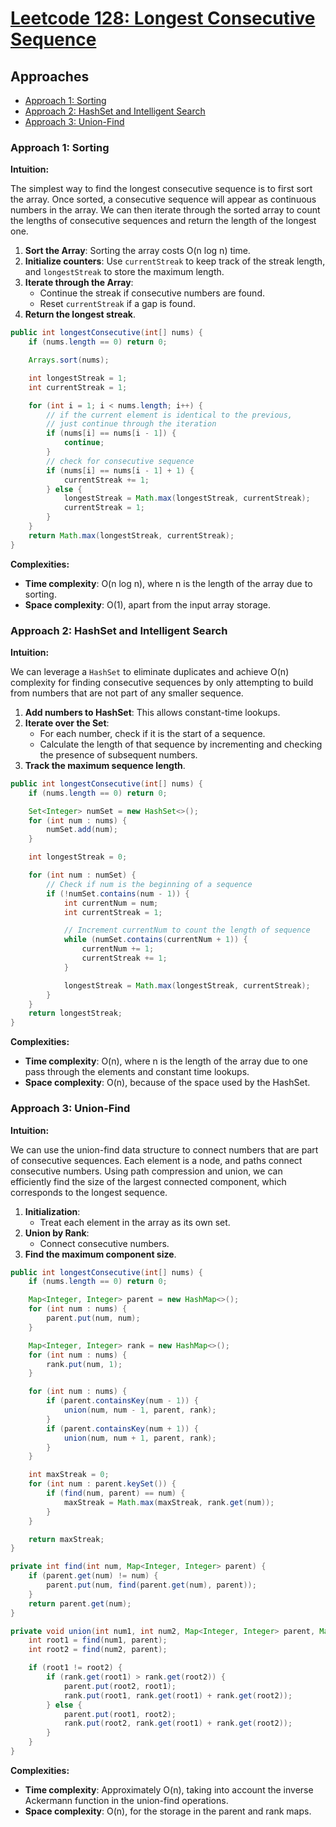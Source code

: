 # [Leetcode 128: Longest Consecutive Sequence](https://leetcode.com/problems/longest-consecutive-sequence/)

## Approaches
- [Approach 1: Sorting](#approach-1-sorting)
- [Approach 2: HashSet and Intelligent Search](#approach-2-hashset-and-intelligent-search)
- [Approach 3: Union-Find](#approach-3-union-find)

### Approach 1: Sorting

**Intuition:**

The simplest way to find the longest consecutive sequence is to first sort the array. Once sorted, a consecutive sequence will appear as continuous numbers in the array. We can then iterate through the sorted array to count the lengths of consecutive sequences and return the length of the longest one.

1. **Sort the Array**: Sorting the array costs O(n log n) time.
2. **Initialize counters**: Use `currentStreak` to keep track of the streak length, and `longestStreak` to store the maximum length.
3. **Iterate through the Array**:
   - Continue the streak if consecutive numbers are found.
   - Reset `currentStreak` if a gap is found.
4. **Return the longest streak**.

```java
public int longestConsecutive(int[] nums) {
    if (nums.length == 0) return 0;

    Arrays.sort(nums);

    int longestStreak = 1;
    int currentStreak = 1;

    for (int i = 1; i < nums.length; i++) {
        // if the current element is identical to the previous,
        // just continue through the iteration
        if (nums[i] == nums[i - 1]) {
            continue;
        }
        // check for consecutive sequence
        if (nums[i] == nums[i - 1] + 1) {
            currentStreak += 1;
        } else {
            longestStreak = Math.max(longestStreak, currentStreak);
            currentStreak = 1;
        }
    }
    return Math.max(longestStreak, currentStreak);
}
```

**Complexities:**
- **Time complexity**: O(n log n), where n is the length of the array due to sorting.
- **Space complexity**: O(1), apart from the input array storage.

### Approach 2: HashSet and Intelligent Search

**Intuition:**

We can leverage a `HashSet` to eliminate duplicates and achieve O(n) complexity for finding consecutive sequences by only attempting to build from numbers that are not part of any smaller sequence.

1. **Add numbers to HashSet**: This allows constant-time lookups.
2. **Iterate over the Set**:
   - For each number, check if it is the start of a sequence.
   - Calculate the length of that sequence by incrementing and checking the presence of subsequent numbers.
3. **Track the maximum sequence length**.

```java
public int longestConsecutive(int[] nums) {
    if (nums.length == 0) return 0;

    Set<Integer> numSet = new HashSet<>();
    for (int num : nums) {
        numSet.add(num);
    }

    int longestStreak = 0;

    for (int num : numSet) {
        // Check if num is the beginning of a sequence
        if (!numSet.contains(num - 1)) {
            int currentNum = num;
            int currentStreak = 1;

            // Increment currentNum to count the length of sequence
            while (numSet.contains(currentNum + 1)) {
                currentNum += 1;
                currentStreak += 1;
            }

            longestStreak = Math.max(longestStreak, currentStreak);
        }
    }
    return longestStreak;
}
```

**Complexities:**
- **Time complexity**: O(n), where n is the length of the array due to one pass through the elements and constant time lookups.
- **Space complexity**: O(n), because of the space used by the HashSet.

### Approach 3: Union-Find

**Intuition:**

We can use the union-find data structure to connect numbers that are part of consecutive sequences. Each element is a node, and paths connect consecutive numbers. Using path compression and union, we can efficiently find the size of the largest connected component, which corresponds to the longest sequence.

1. **Initialization**:
   - Treat each element in the array as its own set.
2. **Union by Rank**:
   - Connect consecutive numbers.
3. **Find the maximum component size**.

```java
public int longestConsecutive(int[] nums) {
    if (nums.length == 0) return 0;

    Map<Integer, Integer> parent = new HashMap<>();
    for (int num : nums) {
        parent.put(num, num);
    }

    Map<Integer, Integer> rank = new HashMap<>();
    for (int num : nums) {
        rank.put(num, 1);
    }

    for (int num : nums) {
        if (parent.containsKey(num - 1)) {
            union(num, num - 1, parent, rank);
        }
        if (parent.containsKey(num + 1)) {
            union(num, num + 1, parent, rank);
        }
    }

    int maxStreak = 0;
    for (int num : parent.keySet()) {
        if (find(num, parent) == num) {
            maxStreak = Math.max(maxStreak, rank.get(num));
        }
    }

    return maxStreak;
}

private int find(int num, Map<Integer, Integer> parent) {
    if (parent.get(num) != num) {
        parent.put(num, find(parent.get(num), parent));
    }
    return parent.get(num);
}

private void union(int num1, int num2, Map<Integer, Integer> parent, Map<Integer, Integer> rank) {
    int root1 = find(num1, parent);
    int root2 = find(num2, parent);

    if (root1 != root2) {
        if (rank.get(root1) > rank.get(root2)) {
            parent.put(root2, root1);
            rank.put(root1, rank.get(root1) + rank.get(root2));
        } else {
            parent.put(root1, root2);
            rank.put(root2, rank.get(root1) + rank.get(root2));
        }
    }
}
```

**Complexities:**
- **Time complexity**: Approximately O(n), taking into account the inverse Ackermann function in the union-find operations.
- **Space complexity**: O(n), for the storage in the parent and rank maps.

